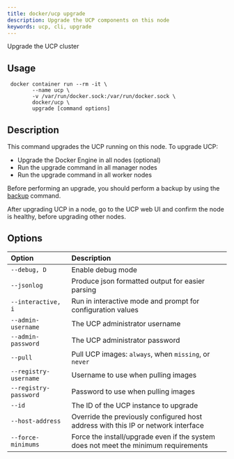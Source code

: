 ```yaml
---
title: docker/ucp upgrade
description: Upgrade the UCP components on this node
keywords: ucp, cli, upgrade
---
```


Upgrade the UCP cluster

## Usage

```
 docker container run --rm -it \
        --name ucp \
        -v /var/run/docker.sock:/var/run/docker.sock \
        docker/ucp \
        upgrade [command options]
```

## Description

This command upgrades the UCP running on this node.
To upgrade UCP:

  * Upgrade the Docker Engine in all nodes (optional)
  * Run the upgrade command in all manager nodes
  * Run the upgrade command in all worker nodes

Before performing an upgrade, you should perform a backup by using the 
[backup](backup.md) command.

After upgrading UCP in a node, go to the UCP web UI and confirm the node is
healthy, before upgrading other nodes.


## Options

|        Option         |                                     Description                                     |
| :-------------------- | :---------------------------------------------------------------------------------- |
| `--debug, D`          | Enable debug mode                                                                   |
| `--jsonlog`           | Produce json formatted output for easier parsing                                    |
| `--interactive, i`    | Run in interactive mode and prompt for configuration values                         |
| `--admin-username`    | The UCP administrator username                                                      |
| `--admin-password`    | The UCP administrator password                                                      |
| `--pull`              | Pull UCP images: `always`, when `missing`, or `never`                               |
| `--registry-username` | Username to use when pulling images                                                 |
| `--registry-password` | Password to use when pulling images                                                 |
| `--id`                | The ID of the UCP instance to upgrade                                               |
| `--host-address`      | Override the previously configured host address with this IP or network interface   |
| `--force-minimums`    | Force the install/upgrade even if the system does not meet the minimum requirements |
